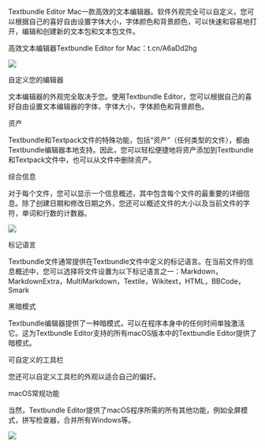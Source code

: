 Textbundle Editor Mac一款高效的文本编辑器。软件外观完全可以自定义，您可以根据自己的喜好自由设置字体大小，字体颜色和背景颜色，可以快速和容易地打开，编辑和创建新的文本包和文本包文件。

高效文本编辑器Textbundle Editor for Mac：t.cn/A6aDd2hg

![](https://p3-juejin.byteimg.com/tos-cn-i-k3u1fbpfcp/7f563148565c4b10998850ccb0c01da0~tplv-k3u1fbpfcp-zoom-1.image)

自定义您的编辑器

文本编辑器的外观完全取决于您。使用Textbundle Editor，您可以根据自己的喜好自由设置文本编辑器的字体，字体大小，字体颜色和背景颜色。

资产

Textbundle和Textpack文件的特殊功能，包括“资产”（任何类型的文件），都由Textbundle编辑器本地支持。因此，您可以轻松便捷地将资产添加到Textbundle和Textpack文件中，也可以从文件中删除资产。

综合信息

对于每个文件，您可以显示一个信息概述，其中包含每个文件的最重要的详细信息。除了创建日期和修改日期之外，您还可以概述文件的大小以及当前文件的字符，单词和行数的计数器。

![](https://p3-juejin.byteimg.com/tos-cn-i-k3u1fbpfcp/7a727626488e4d288401c381c0c2dc70~tplv-k3u1fbpfcp-zoom-1.image)  

标记语言

Textbundle文件通常提供在Textbundle文件中定义的标记语言。在当前文件的信息概述中，您可以选择将文件设置为以下标记语言之一：Markdown，MarkdownExtra，MultiMarkdown，Textile，Wikitext，HTML，BBCode，Smark

黑暗模式

Textbundle编辑器提供了一种暗模式，可以在程序本身中的任何时间单独激活它。这为Textbundle Editor支持的所有macOS版本中的Textbundle Editor提供了暗模式。

可自定义的工具栏

您还可以自定义工具栏的外观以适合自己的偏好。

macOS常规功能

当然，Textbundle Editor提供了macOS程序所需的所有其他功能，例如全屏模式，拼写检查器，合并所有Windows等。

![](https://p3-juejin.byteimg.com/tos-cn-i-k3u1fbpfcp/09cfcd9f121947cf8ec32292f03417a5~tplv-k3u1fbpfcp-zoom-1.image)